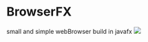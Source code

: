 # BrowserFX
small and simple webBrowser build in javafx
![](https://github.com/God-Hand/BrowserFX/blob/master/Untitled2.gif)
